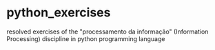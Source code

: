 # python_exercises
 resolved exercises of the "processamento da informação" (Information Processing) discipline in python programming language
